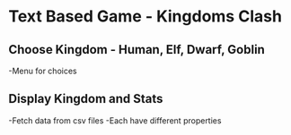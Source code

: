 # Text Based Game - Kingdoms Clash

## Choose Kingdom - Human, Elf, Dwarf, Goblin
-Menu for choices 

## Display Kingdom and Stats
-Fetch data from csv files
-Each have different properties 